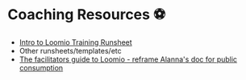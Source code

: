 # Coaching Resources ⚽

* [Intro to Loomio Training Runsheet](https://docs.google.com/document/d/1e6tSj-LdQU_QTorIfe3ezpNDaQZr6uPA-VO2qYN1DTU/edit#heading=h.ay4bhfapm5fm)
* Other runsheets/templates/etc
* [The facilitators guide to Loomio - reframe Alanna's doc for public consumption](https://docs.google.com/document/d/1iIG3GRd58BkVyq2v7I2vd6mWBK71Hpb5lPPEOywRALc/edit#)

